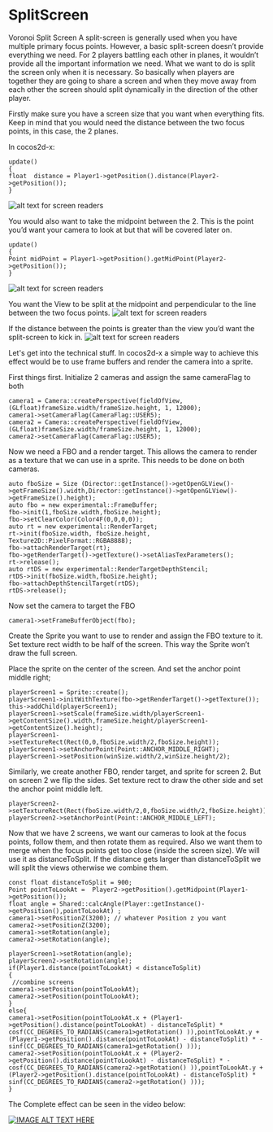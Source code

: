 # SplitScreen
Voronoi Split Screen 
A split-screen is generally used when you have multiple primary focus points. However, a basic split-screen doesn’t provide everything we need. For 2 players battling each other in planes, it wouldn’t provide all the important information we need. What we want to do is split the screen only when it is necessary. So basically when players are together they are going to share a screen and when they move away from each other the screen should split dynamically in the direction of the other player.


Firstly make sure you have a screen size that you want when everything fits. Keep in mind that you would need the distance between the two focus points, in this case, the 2 planes.

In cocos2d-x:
```
update()
{
float  distance = Player1->getPosition().distance(Player2->getPosition());
}
```

![alt text for screen readers](https://miro.medium.com/max/1400/0*ho3PLv19pLySMKzu)

You would also want to take the midpoint between the 2. This is the point you’d want your camera to look at but that will be covered later on.
```
update()
{
Point midPoint = Player1->getPosition().getMidPoint(Player2->getPosition());
}
```

![alt text for screen readers](https://miro.medium.com/max/1400/0*iziEMUkOz6LSjbnU)

You want the View to be split at the midpoint and perpendicular to the line between the two focus points.
![alt text for screen readers](https://miro.medium.com/max/1400/0*ycYI2ixZ4yNf7s_v)

If the distance between the points is greater than the view you’d want the split-screen to kick in.
![alt text for screen readers](https://miro.medium.com/max/1400/0*M-8av-fRrgl0vqbD)

Let's get into the technical stuff. In cocos2d-x a simple way to achieve this effect would be to use frame buffers and render the camera into a sprite.

First things first. Initialize 2 cameras and assign the same cameraFlag to both
```
camera1 = Camera::createPerspective(fieldOfView, (GLfloat)frameSize.width/frameSize.height, 1, 12000);
camera1->setCameraFlag(CameraFlag::USER5);
camera2 = Camera::createPerspective(fieldOfView, (GLfloat)frameSize.width/frameSize.height, 1, 12000);
camera2->setCameraFlag(CameraFlag::USER5);
```
Now we need a FBO and a render target. This allows the camera to render as a texture that we can use in a sprite. This needs to be done on both cameras.
```
auto fboSize = Size (Director::getInstance()->getOpenGLView()->getFrameSize().width,Director::getInstance()->getOpenGLView()->getFrameSize().height);
auto fbo = new experimental::FrameBuffer;
fbo->init(1,fboSize.width,fboSize.height);
fbo->setClearColor(Color4F(0,0,0,0));
auto rt = new experimental::RenderTarget;
rt->init(fboSize.width, fboSize.height, Texture2D::PixelFormat::RGBA8888);
fbo->attachRenderTarget(rt);
fbo->getRenderTarget()->getTexture()->setAliasTexParameters();
rt->release();
auto rtDS = new experimental::RenderTargetDepthStencil;
rtDS->init(fboSize.width,fboSize.height);
fbo->attachDepthStencilTarget(rtDS);
rtDS->release();
```
Now set the camera to target the FBO
```
camera1->setFrameBufferObject(fbo);
```
Create the Sprite you want to use to render and assign the FBO texture to it. Set texture rect width to be half of the screen. This way the Sprite won’t draw the full screen.

Place the sprite on the center of the screen. And set the anchor point middle right;
```
playerScreen1 = Sprite::create();
playerScreen1->initWithTexture(fbo->getRenderTarget()->getTexture());
this->addChild(playerScreen1);
playerScreen1->setScale(frameSize.width/playerScreen1->getContentSize().width,frameSize.height/playerScreen1->getContentSize().height);
playerScreen1->setTextureRect(Rect(0,0,fboSize.width/2,fboSize.height));
playerScreen1->setAnchorPoint(Point::ANCHOR_MIDDLE_RIGHT);
playerScreen1->setPosition(winSize.width/2,winSize.height/2);
```
Similarly, we create another FBO, render target, and sprite for screen 2. But on screen 2 we flip the sides. Set texture rect to draw the other side and set the anchor point middle left.
```
playerScreen2->setTextureRect(Rect(fboSize.width/2,0,fboSize.width/2,fboSize.height));
playerScreen2->setAnchorPoint(Point::ANCHOR_MIDDLE_LEFT);
```
Now that we have 2 screens, we want our cameras to look at the focus points, follow them, and then rotate them as required. Also we want them to merge when the focus points get too close (inside the screen size). We will use it as distanceToSplit. If the distance gets larger than distanceToSplit we will split the views otherwise we combine them.
```
const float distanceToSplit = 900;
Point pointToLookAt =  Player2->getPosition().getMidpoint(Player1->getPosition());
float angle = Shared::calcAngle(Player::getInstance()->getPosition(),pointToLookAt) ;
camera1->setPositionZ(3200); // whatever Position z you want
camera2->setPositionZ(3200);
camera1->setRotation(angle);
camera2->setRotation(angle);

playerScreen1->setRotation(angle);
playerScreen2->setRotation(angle);
if(Player1.distance(pointToLookAt) < distanceToSplit)
{
 //combine screens
camera1->setPosition(pointToLookAt);
camera2->setPosition(pointToLookAt);
}
else{
camera1->setPosition(pointToLookAt.x + (Player1->getPosition().distance(pointToLookAt) - distanceToSplit) * cosf(CC_DEGREES_TO_RADIANS(camera1>getRotation() )),pointToLookAt.y +(Player1->getPosition().distance(pointToLookAt) - distanceToSplit) * -sinf(CC_DEGREES_TO_RADIANS(camera1>getRotation() )));
camera2->setPosition(pointToLookAt.x + (Player2->getPosition().distance(pointToLookAt) - distanceToSplit) * -cosf(CC_DEGREES_TO_RADIANS(camera2->getRotation() )),pointToLookAt.y +(Player2->getPosition().distance(pointToLookAt) - distanceToSplit) * sinf(CC_DEGREES_TO_RADIANS(camera2->getRotation() )));
}
```
The Complete effect can be seen in the video below:

[![IMAGE ALT TEXT HERE](https://img.youtube.com/vi/4HxRO0wg2Ic/0.jpg)](https://www.youtube.com/watch?v=4HxRO0wg2Ic)


